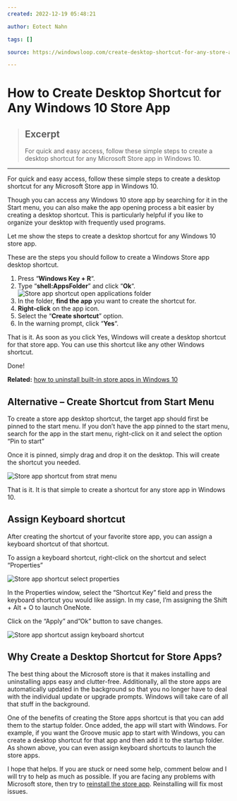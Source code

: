 ```yaml
---
created: 2022-12-19 05:48:21

author: Eotect Nahn

tags: []

source: https://windowsloop.com/create-desktop-shortcut-for-any-store-app-in-windows-10/

---
```


# How to Create Desktop Shortcut for Any Windows 10 Store App

> ## Excerpt
> For quick and easy access, follow these simple steps to create a desktop shortcut for any Microsoft Store app in Windows 10.

---
For quick and easy access, follow these simple steps to create a desktop shortcut for any Microsoft Store app in Windows 10.

Though you can access any Windows 10 store app by searching for it in the Start menu, you can also make the app opening process a bit easier by creating a desktop shortcut. This is particularly helpful if you like to organize your desktop with frequently used programs.

Let me show the steps to create a desktop shortcut for any Windows 10 store app.

These are the steps you should follow to create a Windows Store app desktop shortcut.

1.  Press “**Windows Key + R**“.
2.  Type “**shell:AppsFolder**” and click “**Ok**“.  
    ![Store app shortcut open applications folder](https://i0.wp.com/windowsloop.com/wp-content/uploads/2018/08/store-app-shortcut-open-applications-folder.png?resize=399%2C206&ssl=1 "Store app shortcut open applications folder")
3.  In the folder, **find the app** you want to create the shortcut for.
4.  **Right-click** on the app icon.
5.  Select the “**Create shortcut**” option.
6.  In the warning prompt, click “**Yes**“.

That is it. As soon as you click Yes, Windows will create a desktop shortcut for that store app. You can use this shortcut like any other Windows shortcut.

Done!

**Related:** [how to uninstall built-in store apps in Windows 10](https://windowsloop.com/uninstall-built-in-store-apps-windows-10/)

## Alternative – Create Shortcut from Start Menu

To create a store app desktop shortcut, the target app should first be pinned to the start menu. If you don’t have the app pinned to the start menu, search for the app in the start menu, right-click on it and select the option “Pin to start”

Once it is pinned, simply drag and drop it on the desktop. This will create the shortcut you needed.

![Store app shortcut from strat menu](https://i0.wp.com/windowsloop.com/wp-content/uploads/2018/08/store-app-shortcut-from-strat-menu.png?resize=686%2C444&ssl=1 "Store app shortcut from strat menu")

That is it. It is that simple to create a shortcut for any store app in Windows 10.

## Assign Keyboard shortcut

After creating the shortcut of your favorite store app, you can assign a keyboard shortcut of that shortcut.

To assign a keyboard shortcut, right-click on the shortcut and select “Properties”

![Store app shortcut select properties](https://i0.wp.com/windowsloop.com/wp-content/uploads/2018/08/store-app-shortcut-select-properties.png?resize=341%2C516&ssl=1 "Store app shortcut select properties")

In the Properties window, select the “Shortcut Key” field and press the keyboard shortcut you would like assign. In my case, I’m assigning the Shift + Alt + O to launch OneNote.

Click on the “Apply” and”Ok” button to save changes.

![Store app shortcut assign keyboard shortcut](https://i0.wp.com/windowsloop.com/wp-content/uploads/2018/08/store-app-shortcut-assign-keyboard-shortcut.png?resize=363%2C509&ssl=1 "Store app shortcut assign keyboard shortcut")

## Why Create a Desktop Shortcut for Store Apps?

The best thing about the Microsoft store is that it makes installing and uninstalling apps easy and clutter-free. Additionally, all the store apps are automatically updated in the background so that you no longer have to deal with the individual update or upgrade prompts. Windows will take care of all that stuff in the background.

One of the benefits of creating the Store apps shortcut is that you can add them to the startup folder. Once added, the app will start with Windows. For example, if you want the Groove music app to start with Windows, you can create a desktop shortcut for that app and then add it to the startup folder. As shown above, you can even assign keyboard shortcuts to launch the store apps.

I hope that helps. If you are stuck or need some help, comment below and I will try to help as much as possible. If you are facing any problems with Microsoft store, then try to [reinstall the store app](https://windowsloop.com/reinstall-the-store-app-windows-10/). Reinstalling will fix most issues.
